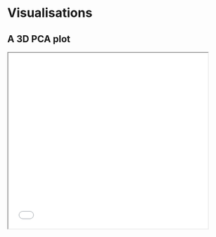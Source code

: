 # Visualisations

## A 3D PCA plot


<iframe height="400" src="3D_PCA_Plotly.html" width="90%"></iframe>
